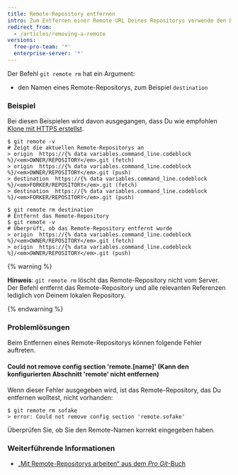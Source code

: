 ```yaml
---
title: Remote-Repository entfernen
intro: Zum Entfernen einer Remote-URL Deines Repositorys verwende den Befehl 'git remote rm'.
redirect_from:
  - /articles/removing-a-remote
versions:
  free-pro-team: '*'
  enterprise-server: '*'
---
```


Der Befehl `git remote rm` hat ein Argument:

* den Namen eines Remote-Repositorys, zum Beispiel `destination`

### Beispiel

Bei diesen Beispielen wird davon ausgegangen, dass Du wie empfohlen [Klone mit HTTPS erstellst](/articles/which-remote-url-should-i-use/#cloning-with-https-urls).

```shell
$ git remote -v
# Zeigt die aktuellen Remote-Repositorys an
> origin  https://{% data variables.command_line.codeblock %}/<em>OWNER/REPOSITORY</em>.git (fetch)
> origin  https://{% data variables.command_line.codeblock %}/<em>OWNER/REPOSITORY</em>.git (push)
> destination  https://{% data variables.command_line.codeblock %}/<em>FORKER/REPOSITORY</em>.git (fetch)
> destination  https://{% data variables.command_line.codeblock %}/<em>FORKER/REPOSITORY</em>.git (push)

$ git remote rm destination
# Entfernt das Remote-Repository
$ git remote -v
# Überprüft, ob das Remote-Repository entfernt wurde
> origin  https://{% data variables.command_line.codeblock %}/<em>OWNER/REPOSITORY</em>.git (fetch)
> origin  https://{% data variables.command_line.codeblock %}/<em>OWNER/REPOSITORY</em>.git (push)
```

{% warning %}

**Hinweis**: `git remote rm` löscht das Remote-Repository nicht vom Server.  Der Befehl entfernt das Remote-Repository und alle relevanten Referenzen lediglich von Deinem lokalen Repository.

{% endwarning %}

### Problemlösungen

Beim Entfernen eines Remote-Repositorys können folgende Fehler auftreten.

#### Could not remove config section 'remote.[name]' (Kann den konfigurierten Abschnitt 'remote' nicht entfernen)

Wenn dieser Fehler ausgegeben wird, ist das Remote-Repository, das Du entfernen wolltest, nicht vorhanden:

```shell
$ git remote rm sofake
> error: Could not remove config section 'remote.sofake'
```

Überprüfen Sie, ob Sie den Remote-Namen korrekt eingegeben haben.

### Weiterführende Informationen

- [„Mit Remote-Repositorys arbeiten“ aus dem _Pro Git_-Buch](https://git-scm.com/book/en/Git-Basics-Working-with-Remotes)
